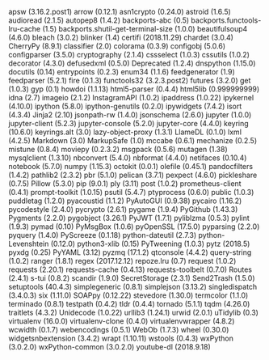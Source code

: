 apsw (3.16.2.post1)
arrow (0.12.1)
asn1crypto (0.24.0)
astroid (1.6.5)
audioread (2.1.5)
autopep8 (1.4.2)
backports-abc (0.5)
backports.functools-lru-cache (1.5)
backports.shutil-get-terminal-size (1.0.0)
beautifulsoup4 (4.6.0)
bleach (3.0.2)
blinker (1.4)
certifi (2018.11.29)
chardet (3.0.4)
CherryPy (8.9.1)
classifier (2.0)
colorama (0.3.9)
configobj (5.0.6)
configparser (3.5.0)
cryptography (2.1.4)
cssselect (1.0.3)
cssutils (1.0.2)
decorator (4.3.0)
defusedxml (0.5.0)
Deprecated (1.2.4)
dnspython (1.15.0)
docutils (0.14)
entrypoints (0.2.3)
enum34 (1.1.6)
feedgenerator (1.9)
feedparser (5.2.1)
fire (0.1.3)
functools32 (3.2.3.post2)
futures (3.2.0)
get (1.0.3)
gyp (0.1)
howdoi (1.1.13)
html5-parser (0.4.4)
html5lib (0.999999999)
idna (2.7)
imageio (2.1.2)
InstagramAPI (1.0.2)
ipaddress (1.0.22)
ipykernel (4.10.0)
ipython (5.8.0)
ipython-genutils (0.2.0)
ipywidgets (7.4.2)
isort (4.3.4)
Jinja2 (2.10)
jsonpath-rw (1.4.0)
jsonschema (2.6.0)
jupyter (1.0.0)
jupyter-client (5.2.3)
jupyter-console (5.2.0)
jupyter-core (4.4.0)
keyring (10.6.0)
keyrings.alt (3.0)
lazy-object-proxy (1.3.1)
LlameDL (0.1.0)
lxml (4.2.5)
Markdown (3.0)
MarkupSafe (1.0)
mccabe (0.6.1)
mechanize (0.2.5)
mistune (0.8.4)
moviepy (0.2.3.2)
msgpack (0.5.6)
mutagen (1.38)
mysqlclient (1.3.10)
nbconvert (5.4.0)
nbformat (4.4.0)
netifaces (0.10.4)
notebook (5.7.0)
numpy (1.15.3)
octokit (0.0.1)
olefile (0.45.1)
pandocfilters (1.4.2)
pathlib2 (2.3.2)
pbr (5.1.0)
pelican (3.7.1)
pexpect (4.6.0)
pickleshare (0.7.5)
Pillow (5.3.0)
pip (9.0.1)
ply (3.11)
post (1.0.2)
prometheus-client (0.4.1)
prompt-toolkit (1.0.15)
psutil (5.4.7)
ptyprocess (0.6.0)
public (1.0.3)
puddletag (1.2.0)
pyacoustid (1.1.2)
PyAutoGUI (0.9.38)
pycairo (1.16.2)
pycodestyle (2.4.0)
pycrypto (2.6.1)
pygame (1.9.4)
PyGithub (1.43.3)
Pygments (2.2.0)
pygobject (3.26.1)
PyJWT (1.7.1)
pyliblzma (0.5.3)
pylint (1.9.3)
pymad (0.10)
PyMsgBox (1.0.6)
pyOpenSSL (17.5.0)
pyparsing (2.2.0)
pyquery (1.4.0)
PyScreeze (0.1.18)
python-dateutil (2.7.3)
python-Levenshtein (0.12.0)
python3-xlib (0.15)
PyTweening (1.0.3)
pytz (2018.5)
pyxdg (0.25)
PyYAML (3.12)
pyzmq (17.1.2)
qtconsole (4.4.2)
query-string (1.0.2)
ranger (1.8.1)
regex (2017.12.12)
repoze.lru (0.7)
request (1.0.2)
requests (2.20.1)
requests-cache (0.4.13)
requests-toolbelt (0.7.0)
Routes (2.4.1)
s-tui (0.8.2)
scandir (1.9.0)
SecretStorage (2.3.1)
Send2Trash (1.5.0)
setuptools (40.4.3)
simplegeneric (0.8.1)
simplejson (3.13.2)
singledispatch (3.4.0.3)
six (1.11.0)
SOAPpy (0.12.22)
stevedore (1.30.0)
termcolor (1.1.0)
terminado (0.8.1)
testpath (0.4.2)
tldr (0.4.4)
tornado (5.1.1)
tqdm (4.26.0)
traitlets (4.3.2)
Unidecode (1.0.22)
urllib3 (1.24.1)
urwid (2.0.1)
uTidylib (0.3)
virtualenv (16.0.0)
virtualenv-clone (0.4.0)
virtualenvwrapper (4.8.2)
wcwidth (0.1.7)
webencodings (0.5.1)
WebOb (1.7.3)
wheel (0.30.0)
widgetsnbextension (3.4.2)
wrapt (1.10.11)
wstools (0.4.3)
wxPython (3.0.2.0)
wxPython-common (3.0.2.0)
youtube-dl (2018.9.18)
